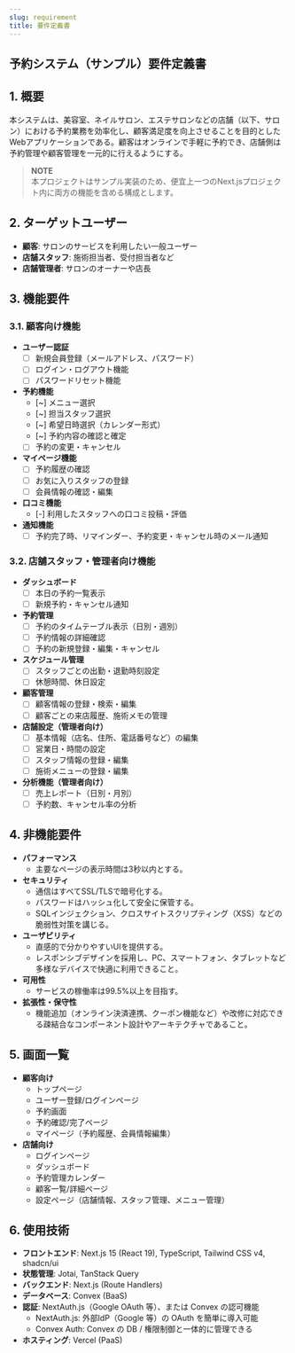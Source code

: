 ```yaml
---
slug: requirement
title: 要件定義書
---
```


## 予約システム（サンプル）要件定義書

## 1. 概要

本システムは、美容室、ネイルサロン、エステサロンなどの店舗（以下、サロン）における予約業務を効率化し、顧客満足度を向上させることを目的としたWebアプリケーションである。顧客はオンラインで手軽に予約でき、店舗側は予約管理や顧客管理を一元的に行えるようにする。

> **NOTE**  
> 本プロジェクトはサンプル実装のため、便宜上一つのNext.jsプロジェクト内に両方の機能を含める構成とします。



## 2. ターゲットユーザー

- **顧客**: サロンのサービスを利用したい一般ユーザー
- **店舗スタッフ**: 施術担当者、受付担当者など
- **店舗管理者**: サロンのオーナーや店長

## 3. 機能要件

### 3.1. 顧客向け機能

- **ユーザー認証**
  - [ ] 新規会員登録（メールアドレス、パスワード）
  - [ ] ログイン・ログアウト機能
  - [ ] パスワードリセット機能
- **予約機能**
  - [~] メニュー選択
  - [~] 担当スタッフ選択
  - [~] 希望日時選択（カレンダー形式）
  - [~] 予約内容の確認と確定
  - [ ] 予約の変更・キャンセル
- **マイページ機能**
  - [ ] 予約履歴の確認
  - [ ] お気に入りスタッフの登録
  - [ ] 会員情報の確認・編集
- **口コミ機能**
  - [-] 利用したスタッフへの口コミ投稿・評価
- **通知機能**
  - [ ] 予約完了時、リマインダー、予約変更・キャンセル時のメール通知

### 3.2. 店舗スタッフ・管理者向け機能

- **ダッシュボード**
  - [ ] 本日の予約一覧表示
  - [ ] 新規予約・キャンセル通知
- **予約管理**
  - [ ] 予約のタイムテーブル表示（日別・週別）
  - [ ] 予約情報の詳細確認
  - [ ] 予約の新規登録・編集・キャンセル
- **スケジュール管理**
  - [ ] スタッフごとの出勤・退勤時刻設定
  - [ ] 休憩時間、休日設定
- **顧客管理**
  - [ ] 顧客情報の登録・検索・編集
  - [ ] 顧客ごとの来店履歴、施術メモの管理
- **店舗設定（管理者向け）**
  - [ ] 基本情報（店名、住所、電話番号など）の編集
  - [ ] 営業日・時間の設定
  - [ ] スタッフ情報の登録・編集
  - [ ] 施術メニューの登録・編集
- **分析機能（管理者向け）**
  - [ ] 売上レポート（日別・月別）
  - [ ] 予約数、キャンセル率の分析

## 4. 非機能要件

- **パフォーマンス**
  - 主要なページの表示時間は3秒以内とする。
- **セキュリティ**
  - 通信はすべてSSL/TLSで暗号化する。
  - パスワードはハッシュ化して安全に保管する。
  - SQLインジェクション、クロスサイトスクリプティング（XSS）などの脆弱性対策を講じる。
- **ユーザビリティ**
  - 直感的で分かりやすいUIを提供する。
  - レスポンシブデザインを採用し、PC、スマートフォン、タブレットなど多様なデバイスで快適に利用できること。
- **可用性**
  - サービスの稼働率は99.5%以上を目指す。
- **拡張性・保守性**
  - 機能追加（オンライン決済連携、クーポン機能など）や改修に対応できる疎結合なコンポーネント設計やアーキテクチャであること。


## 5. 画面一覧

- **顧客向け**
  - トップページ
  - ユーザー登録/ログインページ
  - 予約画面
  - 予約確認/完了ページ
  - マイページ（予約履歴、会員情報編集）
- **店舗向け**
  - ログインページ
  - ダッシュボード
  - 予約管理カレンダー
  - 顧客一覧/詳細ページ
  - 設定ページ（店舗情報、スタッフ管理、メニュー管理）

## 6. 使用技術

- **フロントエンド**: Next.js 15 (React 19), TypeScript, Tailwind CSS v4, shadcn/ui
- **状態管理**: Jotai, TanStack Query
- **バックエンド**: Next.js (Route Handlers)
- **データベース**: Convex (BaaS)
- **認証**: NextAuth.js（Google OAuth 等）、または Convex の認可機能
  - NextAuth.js: 外部IdP（Google 等）の OAuth を簡単に導入可能
  - Convex Auth: Convex の DB / 権限制御と一体的に管理できる
- **ホスティング**: Vercel (PaaS)
